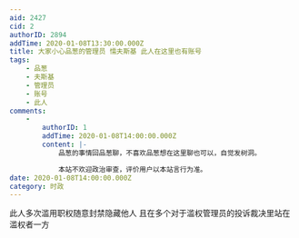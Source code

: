 ```yaml
---
aid: 2427
cid: 2
authorID: 2894
addTime: 2020-01-08T13:30:00.000Z
title: 大家小心品葱的管理员 懦夫斯基 此人在这里也有账号
tags:
    - 品葱
    - 夫斯基
    - 管理员
    - 账号
    - 此人
comments:
    -
        authorID: 1
        addTime: 2020-01-08T14:00:00.000Z
        content: |-
            品葱的事情回品葱聊，不喜欢品葱想在这里聊也可以，自觉发树洞。

            本站不欢迎政治审查，评价用户以本站言行为准。
date: 2020-01-08T14:00:00.000Z
category: 时政
---
```


此人多次滥用职权随意封禁隐藏他人 且在多个对于滥权管理员的投诉裁决里站在滥权者一方
